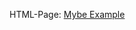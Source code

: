 HTML-Page: [Mybe Example](https://mattwolf-corporation.github.io/ip6_lambda-calculus-in-js/src/maybe/maybeExample/maybeExample.html)
